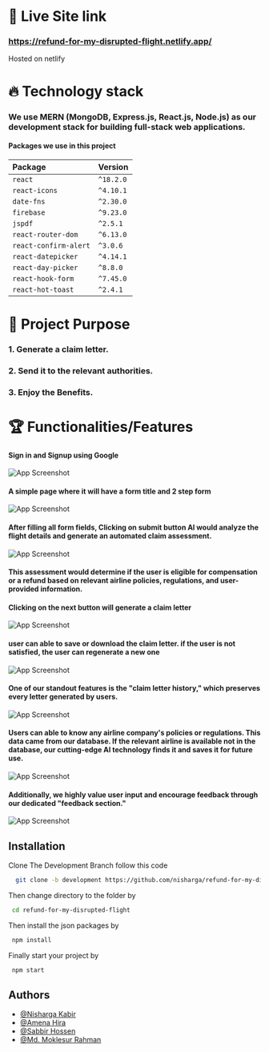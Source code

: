 # 🔗 Live Site link 

### https://refund-for-my-disrupted-flight.netlify.app/

Hosted on netlify

# 🔥 Technology stack

### We use MERN (MongoDB, Express.js, React.js, Node.js) as our development stack for building full-stack web applications.
 
 #### Packages we use in this project

| Package                 | Version   |
| :---------------------- | :-------- |
| `react`            | `^18.2.0` |
| `react-icons`                  | `^4.10.1`  |
| `date-fns`                | `^2.30.0` |
| `firebase`               | `^9.23.0` |
| `jspdf` | `^2.5.1`  |
| `react-router-dom`               | `^6.13.0`  |
| `react-confirm-alert`              | `^3.0.6`  |
| `react-datepicker`               | `^4.14.1` |
| `react-day-picker`                | `^8.8.0`  |
| `react-hook-form`                | `^7.45.0`  |
| `react-hot-toast`                | `^2.4.1`  |

# 📗 Project Purpose

### 1. Generate a claim letter.
### 2. Send it to the relevant authorities.
### 3. Enjoy the Benefits.

# 🏆 Functionalities/Features

#### Sign in and Signup using Google

![App Screenshot](https://i.ibb.co/dk5m2J3/1.png)

#### A simple page where it will have a form title and 2 step form

![App Screenshot](https://i.ibb.co/dk5m2J3/1.png)

#### After filling all form fields, Clicking on submit button AI would analyze the flight details and generate an automated claim assessment.

![App Screenshot](https://i.ibb.co/z5C9CV0/3.png)

#### This assessment would determine if the user is eligible for compensation or a refund based on relevant airline policies, regulations, and user-provided information.

#### Clicking on the next button will generate a claim letter

![App Screenshot](https://i.ibb.co/hWLzgPy/4.png)

#### user can able to save or download the claim letter. if the user is not satisfied, the user can regenerate a new one

![App Screenshot](https://i.ibb.co/QQWR7TL/5.png)

#### One of our standout features is the "claim letter history," which preserves every letter generated by users. 

![App Screenshot](https://i.ibb.co/R7x4S6S/6.png)

#### Users can able to know any airline company's policies or regulations. This data came from our database. If the relevant airline is available not in the database, our cutting-edge AI technology finds it and saves it for future use. 

![App Screenshot](https://i.ibb.co/kHmqzyQ/7.png)

#### Additionally, we highly value user input and encourage feedback through our dedicated "feedback section."

![App Screenshot](https://i.ibb.co/tXDVjnB/8.png)

## Installation

Clone The Development Branch follow this code 

```bash
  git clone -b development https://github.com/nisharga/refund-for-my-disrupted-flight.git
```

Then change directory to the folder by

```bash
 cd refund-for-my-disrupted-flight
```

Then install the json packages by

```bash
 npm install
```

Finally start your project by

```bash
 npm start
```


## Authors

- [@Nisharga Kabir](https://github.com/nisharga)
- [@Amena Hira](https://github.com/amena-hira)
- [@Sabbir Hossen](https://github.com/sh-mihad)
- [@Md. Moklesur Rahman](https://github.com/mrsurus)
